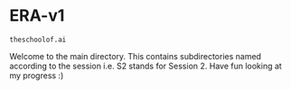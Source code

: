 # ERA-v1
`theschoolof.ai`

Welcome to the main directory. This contains subdirectories named according to the session i.e. S2 stands for Session 2. Have fun looking at my progress :)
